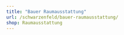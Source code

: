 ```yaml
---
title: "Bauer Raumausstattung"
url: /schwarzenfeld/bauer-raumausstattung/
shop: Raumausstattung
---
```

